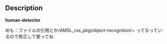 ## Description
**human-detector**

めも：ファイルの引用とか/AMSL_ros_pkg/object-recognition/~
	 ってなっているので修正して使ってね
